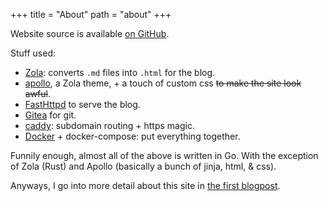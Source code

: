 +++
title = "About"
path = "about"
+++

Website source is available [on GitHub](https://github.com/SandaruKasa/sklad.observer).

Stuff used:
- [Zola](https://www.getzola.org/): converts `.md` files into `.html` for the blog.
- [apollo](https://www.getzola.org/themes/apollo/), a Zola theme, +
a touch of custom css ~~to make the site look awful~~.
- [FastHttpd](https://fasthttpd.org/) to serve the blog.
- [Gitea](https://gitea.io/) for git.
- [caddy](https://caddyserver.com/): subdomain routing + https magic.
- [Docker](https://www.docker.com/) + docker-compose: put everything together.

Funnily enough, almost all of the above is written in Go.
With the exception of Zola (Rust) and Apollo (basically a bunch of jinja, html, & css).

Anyways, I go into more detail about this site in [the first blogpost](/posts/hello-world).
